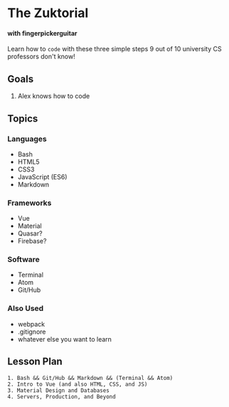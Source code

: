 # The Zuktorial
#### with fingerpickerguitar

Learn how to `code` with these three simple steps 9 out of 10 university CS professors don't know!

## Goals
1. Alex knows how to code

## Topics

### Languages
- Bash
- HTML5
- CSS3
- JavaScript (ES6)
- Markdown

### Frameworks
- Vue
- Material
- Quasar?
- Firebase?

### Software
- Terminal
- Atom
- Git/Hub

### Also Used
- webpack
- .gitignore
- whatever else you want to learn

## Lesson Plan
```
1. Bash && Git/Hub && Markdown && (Terminal && Atom)
2. Intro to Vue (and also HTML, CSS, and JS)
3. Material Design and Databases
4. Servers, Production, and Beyond
```
